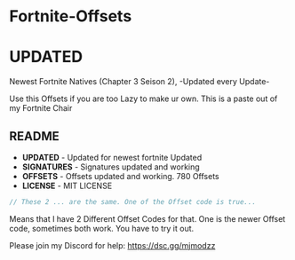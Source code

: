 # Fortnite-Offsets
# UPDATED
Newest Fortnite Natives (Chapter 3 Seison 2), -Updated every Update-

Use this Offsets if you are too Lazy to make ur own.
This is a paste out of my Fortnite Chair

## README
*   **UPDATED** - Updated for newest fortnite Updated
*   **SIGNATURES** - Signatures updated and working
*   **OFFSETS** - Offsets updated and working. 780 Offsets
*   **LICENSE** - MIT LICENSE


```cpp
// These 2 ... are the same. One of the Offset code is true...
```
Means that I have 2 Different Offset Codes for that. One is the newer Offset code, sometimes both work. You have to try it out.

Please join my Discord for help: https://dsc.gg/mjmodzz

